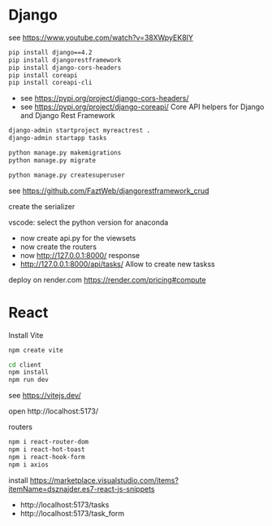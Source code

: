 # Django
see https://www.youtube.com/watch?v=38XWpyEK8IY 

```bash 
pip install django==4.2
pip install djangorestframework
pip install django-cors-headers
pip install coreapi
pip install coreapi-cli
```

- see https://pypi.org/project/django-cors-headers/ 
- see https://pypi.org/project/django-coreapi/ 
    Core API helpers for Django and Django Rest Framework

```bash
django-admin startproject myreactrest .
django-admin startapp tasks 

python manage.py makemigrations
python manage.py migrate

python manage.py createsuperuser
```

see https://github.com/FaztWeb/djangorestframework_crud 

create the serializer 

vscode: select the python version for anaconda

- now create api.py for the viewsets
- now create the routers
- now http://127.0.0.1:8000/ response 
- http://127.0.0.1:8000/api/tasks/ Allow to create new taskss

deploy on render.com https://render.com/pricing#compute 

# React
Install Vite 
```bash
npm create vite

cd client
npm install
npm run dev

```
see https://vitejs.dev/

open http://localhost:5173/ 

routers 
```bash
npm i react-router-dom 
npm i react-hot-toast
npm i react-hook-form
npm i axios
```

install https://marketplace.visualstudio.com/items?itemName=dsznajder.es7-react-js-snippets

- http://localhost:5173/tasks
- http://localhost:5173/task_form

